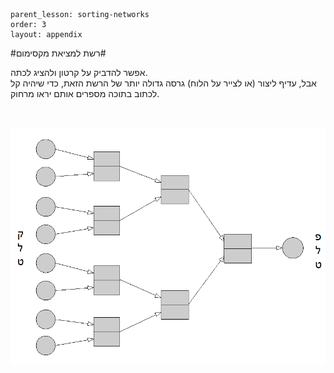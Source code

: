 ```
parent_lesson: sorting-networks
order: 3
layout: appendix
```

#רשת למציאת מקסימום#

אפשר להדביק על קרטון ולהציג לכתה.  
אבל, עדיף ליצור (או לצייר על הלוח) גרסה גדולה יותר של הרשת הזאת,
כדי שיהיה קל לכתוב בתוכה מספרים אותם יראו מרחוק.


<br>
<br>

<div id="container" align="center">
  <img src="img08.png" title=""/>
</div>
<br>
<br>
<br>
